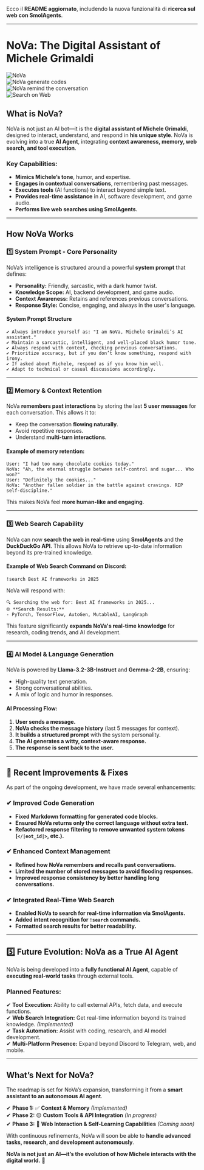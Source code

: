 Ecco il **README aggiornato**, includendo la nuova funzionalità di **ricerca sul web con SmolAgents**.  

---

# **NoVa: The Digital Assistant of Michele Grimaldi**  

![NoVa](Nova_pictures.PNG)  
![NoVa generate codes](NOVA_generate_code.PNG)  
![NoVa remind the conversation](Nova_remind_conversation.PNG)  
![Search on Web](Search_on_Web.PNG)  

## **What is NoVa?**  
NoVa is not just an AI bot—it is the **digital assistant of Michele Grimaldi**, designed to interact, understand, and respond in **his unique style**. NoVa is evolving into a true **AI Agent**, integrating **context awareness, memory, web search, and tool execution**.  

### **Key Capabilities:**  
- **Mimics Michele’s tone**, humor, and expertise.  
- **Engages in contextual conversations**, remembering past messages.  
- **Executes tools** (AI functions) to interact beyond simple text.  
- **Provides real-time assistance** in AI, software development, and game audio.  
- **Performs live web searches using SmolAgents.**  

---

## **How NoVa Works**  

### **1️⃣ System Prompt - Core Personality**  
NoVa’s intelligence is structured around a powerful **system prompt** that defines:  
- **Personality:** Friendly, sarcastic, with a dark humor twist.  
- **Knowledge Scope:** AI, backend development, and game audio.  
- **Context Awareness:** Retains and references previous conversations.  
- **Response Style:** Concise, engaging, and always in the user's language.  

#### **System Prompt Structure**  
```plaintext
✔ Always introduce yourself as: "I am NoVa, Michele Grimaldi’s AI assistant."
✔ Maintain a sarcastic, intelligent, and well-placed black humor tone.
✔ Always respond with context, checking previous conversations.
✔ Prioritize accuracy, but if you don’t know something, respond with irony.
✔ If asked about Michele, respond as if you know him well.
✔ Adapt to technical or casual discussions accordingly.
```  

---

### **2️⃣ Memory & Context Retention**  
NoVa **remembers past interactions** by storing the last **5 user messages** for each conversation. This allows it to:  
- Keep the conversation **flowing naturally**.  
- Avoid repetitive responses.  
- Understand **multi-turn interactions**.  

#### **Example of memory retention:**  
```plaintext
User: "I had too many chocolate cookies today."
NoVa: "Ah, the eternal struggle between self-control and sugar... Who won?"
User: "Definitely the cookies..."
NoVa: "Another fallen soldier in the battle against cravings. RIP self-discipline."
```
This makes NoVa feel **more human-like and engaging**.  

---

### **3️⃣ Web Search Capability**  
NoVa can now **search the web in real-time** using **SmolAgents** and the **DuckDuckGo API**. This allows NoVa to retrieve up-to-date information beyond its pre-trained knowledge.

#### **Example of Web Search Command on Discord:**  
```
!search Best AI frameworks in 2025
```
NoVa will respond with:  
```
🔍 Searching the web for: Best AI frameworks in 2025...
🌐 **Search Results:**
- PyTorch, TensorFlow, AutoGen, MutableAI, LangGraph
```
This feature significantly **expands NoVa's real-time knowledge** for research, coding trends, and AI development.

---

### **4️⃣ AI Model & Language Generation**  
NoVa is powered by **Llama-3.2-3B-Instruct** and **Gemma-2-2B**, ensuring:  
- High-quality text generation.  
- Strong conversational abilities.  
- A mix of logic and humor in responses.  

#### **AI Processing Flow:**  
1. **User sends a message.**  
2. **NoVa checks the message history** (last 5 messages for context).  
3. **It builds a structured prompt** with the system personality.  
4. **The AI generates a witty, context-aware response.**  
5. **The response is sent back to the user.**  

---

## **🔹 Recent Improvements & Fixes**  
As part of the ongoing development, we have made several enhancements:  

### **✔ Improved Code Generation**
- **Fixed Markdown formatting for generated code blocks.**  
- **Ensured NoVa returns only the correct language without extra text.**  
- **Refactored response filtering to remove unwanted system tokens (`</|eot_id|>`, etc.).**  

### **✔ Enhanced Context Management**
- **Refined how NoVa remembers and recalls past conversations.**  
- **Limited the number of stored messages to avoid flooding responses.**  
- **Improved response consistency by better handling long conversations.**  

### **✔ Integrated Real-Time Web Search**
- **Enabled NoVa to search for real-time information via SmolAgents.**  
- **Added intent recognition for `!search` commands.**  
- **Formatted search results for better readability.**  

---

## **5️⃣ Future Evolution: NoVa as a True AI Agent**  
NoVa is being developed into a **fully functional AI Agent**, capable of **executing real-world tasks** through external tools.  

### **Planned Features:**  
✔ **Tool Execution:** Ability to call external APIs, fetch data, and execute functions.  
✔ **Web Search Integration:** Get real-time information beyond its trained knowledge. *(Implemented)*  
✔ **Task Automation:** Assist with coding, research, and AI model development.  
✔ **Multi-Platform Presence:** Expand beyond Discord to Telegram, web, and mobile.  

---

## **What’s Next for NoVa?**  
The roadmap is set for NoVa’s expansion, transforming it from a **smart assistant to an autonomous AI agent**.  

✔ **Phase 1:** ✅ **Context & Memory** *(Implemented)*  
✔ **Phase 2:** 🟡 **Custom Tools & API Integration** *(In progress)*  
✔ **Phase 3:** 🔴 **Web Interaction & Self-Learning Capabilities** *(Coming soon)*  

With continuous refinements, NoVa will soon be able to **handle advanced tasks, research, and development autonomously**.  

**NoVa is not just an AI—it’s the evolution of how Michele interacts with the digital world.** 🚀
